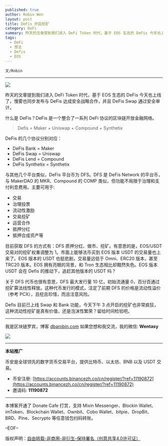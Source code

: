 ```yaml
---
published: true
author: Robin Wen
layout: post
title: DeFis 开启挖矿
category: DeFi
summary: 昨天的文章提到我们进入 DeFi Token 时代，基于 EOS 生态的 DeFis 今天也上线了，慢雾也同步发布与 DeFis 达成安全战略合作，并且 DeFis Swap 通过安全审计。什么是 DeFis？DeFis 是一个整合了一系列 DeFi 协议的区块链开放金融网络。关于 DFS 代币也很有意思，DFS 最大发行量 10 亿，初始流通量 0，百分百通过挖矿算法线性释放。这种代币发行的模式，注定了前期 DFS 的价格是流动性溢价（参考 PCX），且挖且珍惜，而且注意风险。Defis 目前已上线 Swap 和 Bank 功能，今天下午 3 点开启的挖矿也非常疯狂，这种流动性挖矿是真有价值，还是泡沫性繁荣？留给时间检验吧。
tags:
  - DeFi
  - 想法
  - Defis
  - EOS
---
```


`文/Robin`

***

![](https://cdn.dbarobin.com/lt0xybw.png)

昨天的文章提到我们进入 DeFi Token 时代，基于 EOS 生态的 DeFis 今天也上线了，慢雾也同步发布与 DeFis 达成安全战略合作，并且 DeFis Swap 通过安全审计。

什么是 DeFis？DeFis 是一个整合了一系列 DeFi 协议的区块链开放金融网络。

> Defis = Maker + Uniswap + Compound + Synthetix

DeFis 的几个协议分别对应：

* DeFis Bank = Maker
* DeFis Swap = Uniswap
* DeFis Lend = Compound
* DeFis Synthetix = Synthetix

与其他几个平台类似，DeFis 平台币为 DFS。DFS 是 DeFis Network 的平台币，与 MakerDAO 的 MKR、Compound 的 COMP 类似，但功能不局限于治理和支付利息费用。主要可用于:

* 交易
* 治理投票
* 流动性激励
* 交易挖矿
* 运营合作
* 抵押分红
* 抵押合成资产等

目前获取 DFS 的方式有：DFS 质押分红、做市、挖矿。有意思的是，EOS/USDT 交易对的挖矿权重调整为 1。市面上能够法币买到 EOS 版本 USDT 的交易量也上来了。EOS 版本的 USDT 也挺悲剧，交易量远低于 Omni、ERC20 版本，甚至 TRC20 版本。EOS 拥有亮眼的背景，和 Tron 生态相比却黯然失色。EOS 版本 USDT 会在 Defis 的推动下，追赶其他版本的 USDT 吗？

关于 DFS 代币也很有意思，DFS 最大发行量 10 亿，初始流通量 0，百分百通过挖矿算法线性释放。这种代币发行的模式，注定了前期 DFS 的价格是流动性溢价（参考 PCX），且挖且珍惜，而且注意风险。

Defis 目前已上线 Swap 和 Bank 功能，今天下午 3 点开启的挖矿也非常疯狂，这种流动性挖矿是真有价值，还是泡沫性繁荣？留给时间检验吧。

***

我是区块链罗宾，博客 [dbarobin.com](https://dbarobin.com/)
如果您想和我交流，我的微信: **Wentasy**

![](https://cdn.dbarobin.com/v4yywe2.png)

***

**本站推广**

币安是全球领先的数字货币交易平台，提供比特币、以太坊、BNB 以及 USDT 交易。

* 币安注册: [https://accounts.binancezh.co/cn/register/?ref=11190872](https://accounts.binancezh.co/cn/register/?ref=11190872)
* 邀请码: **11190872**

***

本博客开通了 Donate Cafe 打赏，支持 Mixin Messenger、Blockin Wallet、imToken、Blockchain Wallet、Ownbit、Cobo Wallet、bitpie、DropBit、BRD、Pine、Secrypto 等任意钱包扫码转账。

<center>
    <div class="--donate-button"
         data-button-id="f8b9df0d-af9a-460d-8258-d3f435445075"
    ></div>
</center>

–EOF–

版权声明：[自由转载-非商用-非衍生-保持署名（创意共享4.0许可证）](http://creativecommons.org/licenses/by-nc-nd/4.0/deed.zh)